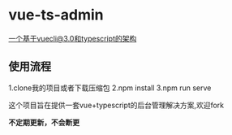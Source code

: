 # vue-ts-admin
一个基于vuecli@3.0和typescript的架构

## 使用流程
 1.clone我的项目或者下载压缩包
 2.npm install
 3.npm run serve

这个项目旨在提供一套vue+typescript的后台管理解决方案,欢迎fork

<strong>不定期更新，不会断更</strong>
